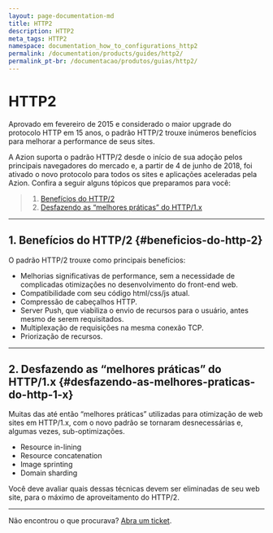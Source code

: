 ```yaml
---
layout: page-documentation-md
title: HTTP2
description: HTTP2
meta_tags: HTTP2
namespace: documentation_how_to_configurations_http2
permalink: /documentation/products/guides/http2/
permalink_pt-br: /documentacao/produtos/guias/http2/
---
```


# HTTP2



Aprovado em fevereiro de 2015 e considerado o maior upgrade do protocolo HTTP em 15 anos, o padrão HTTP/2 trouxe inúmeros benefícios para melhorar a performance de seus sites.

A Azion suporta o padrão HTTP/2 desde o início de sua adoção pelos principais navegadores do mercado e, a partir de 4 de junho de 2018, foi ativado o novo protocolo para todos os sites e aplicações aceleradas pela Azion. Confira a seguir alguns tópicos que preparamos para você:

> 1. [Benefícios do HTTP/2](#beneficios-do-http-2)
> 2. [Desfazendo as “melhores práticas” do HTTP/1.x](#desfazendo-as-melhores-praticas-do-http-1-x)

---

## 1. Benefícios do HTTP/2 {#beneficios-do-http-2}

O padrão HTTP/2 trouxe como principais benefícios:

* Melhorias significativas de performance, sem a necessidade de complicadas otimizações no desenvolvimento do front-end web.
* Compatibilidade com seu código html/css/js atual.
* Compressão de cabeçalhos HTTP.
* Server Push, que viabiliza o envio de recursos para o usuário, antes mesmo de serem requisitados.
* Multiplexação de requisições na mesma conexão TCP.
* Priorização de recursos.

---

## 2. Desfazendo as “melhores práticas” do HTTP/1.x {#desfazendo-as-melhores-praticas-do-http-1-x}

Muitas das até então “melhores práticas” utilizadas para otimização de web sites em HTTP/1.x, com o novo padrão se tornaram desnecessárias e, algumas vezes, sub-optimizações.

* Resource in-lining
* Resource concatenation
* Image sprinting
* Domain sharding

Você deve avaliar quais dessas técnicas devem ser eliminadas de seu web site, para o máximo de aproveitamento do HTTP/2.

---

Não encontrou o que procurava? [Abra um ticket](https://tickets.azion.com/pt-BR/support/login/).
